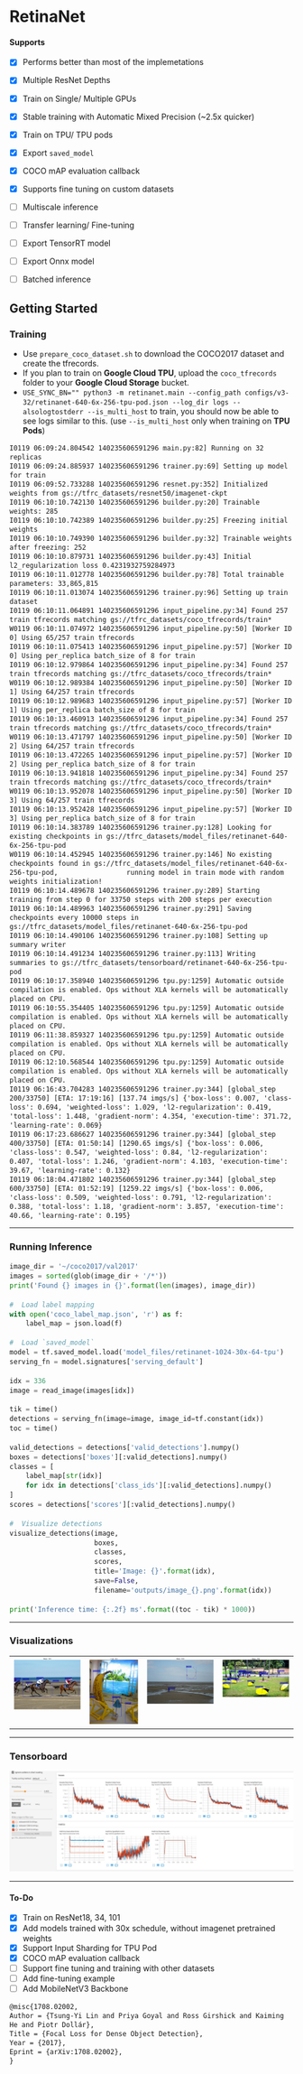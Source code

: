 # RetinaNet

#### Supports
 - [x] Performs better than most of the implemetations
 - [x] Multiple ResNet Depths
 - [x] Train on Single/ Multiple GPUs
 - [x] Stable training with Automatic Mixed Precision (~2.5x quicker)
 - [x] Train on TPU/ TPU pods
 - [x] Export `saved_model`
 - [x] COCO mAP evaluation callback
 - [x] Supports fine tuning on custom datasets
 - [ ] Multiscale inference
 - [ ] Transfer learning/ Fine-tuning
 - [ ] Export TensorRT model
 - [ ] Export Onnx model
 - [ ] Batched inference



## Getting Started
### Training
 - Use `prepare_coco_dataset.sh` to download the COCO2017 dataset and create the tfrecords.
 - If you plan to train on **Google Cloud TPU**, upload the `coco_tfrecords` folder to your **Google Cloud Storage** bucket.
 - `USE_SYNC_BN="" python3 -m retinanet.main --config_path configs/v3-32/retinanet-640-6x-256-tpu-pod.json --log_dir logs --alsologtostderr --is_multi_host` to train, you should now be able to see logs similar to this. (use `--is_multi_host` only when training on **TPU Pods**)

```
I0119 06:09:24.804542 140235606591296 main.py:82] Running on 32 replicas
I0119 06:09:24.885937 140235606591296 trainer.py:69] Setting up model for train
I0119 06:09:52.733288 140235606591296 resnet.py:352] Initialized weights from gs://tfrc_datasets/resnet50/imagenet-ckpt
I0119 06:10:10.742130 140235606591296 builder.py:20] Trainable weights: 285
I0119 06:10:10.742389 140235606591296 builder.py:25] Freezing initial weights
I0119 06:10:10.749390 140235606591296 builder.py:32] Trainable weights after freezing: 252
I0119 06:10:10.879731 140235606591296 builder.py:43] Initial l2_regularization loss 0.4231932759284973
I0119 06:10:11.012778 140235606591296 builder.py:78] Total trainable parameters: 33,865,815
I0119 06:10:11.013074 140235606591296 trainer.py:96] Setting up train dataset
I0119 06:10:11.064891 140235606591296 input_pipeline.py:34] Found 257 train tfrecords matching gs://tfrc_datasets/coco_tfrecords/train*
W0119 06:10:11.074972 140235606591296 input_pipeline.py:50] [Worker ID 0] Using 65/257 train tfrecords
I0119 06:10:11.075413 140235606591296 input_pipeline.py:57] [Worker ID 0] Using per_replica batch_size of 8 for train
I0119 06:10:12.979864 140235606591296 input_pipeline.py:34] Found 257 train tfrecords matching gs://tfrc_datasets/coco_tfrecords/train*
W0119 06:10:12.989384 140235606591296 input_pipeline.py:50] [Worker ID 1] Using 64/257 train tfrecords
I0119 06:10:12.989683 140235606591296 input_pipeline.py:57] [Worker ID 1] Using per_replica batch_size of 8 for train
I0119 06:10:13.460913 140235606591296 input_pipeline.py:34] Found 257 train tfrecords matching gs://tfrc_datasets/coco_tfrecords/train*
W0119 06:10:13.471797 140235606591296 input_pipeline.py:50] [Worker ID 2] Using 64/257 train tfrecords
I0119 06:10:13.472265 140235606591296 input_pipeline.py:57] [Worker ID 2] Using per_replica batch_size of 8 for train
I0119 06:10:13.941818 140235606591296 input_pipeline.py:34] Found 257 train tfrecords matching gs://tfrc_datasets/coco_tfrecords/train*
W0119 06:10:13.952078 140235606591296 input_pipeline.py:50] [Worker ID 3] Using 64/257 train tfrecords
I0119 06:10:13.952428 140235606591296 input_pipeline.py:57] [Worker ID 3] Using per_replica batch_size of 8 for train
I0119 06:10:14.383789 140235606591296 trainer.py:128] Looking for existing checkpoints in gs://tfrc_datasets/model_files/retinanet-640-6x-256-tpu-pod
W0119 06:10:14.452945 140235606591296 trainer.py:146] No existing checkpoints found in gs://tfrc_datasets/model_files/retinanet-640-6x-256-tpu-pod,                 running model in train mode with random weights initialization!
I0119 06:10:14.489678 140235606591296 trainer.py:289] Starting training from step 0 for 33750 steps with 200 steps per execution
I0119 06:10:14.489963 140235606591296 trainer.py:291] Saving checkpoints every 10000 steps in gs://tfrc_datasets/model_files/retinanet-640-6x-256-tpu-pod
I0119 06:10:14.490106 140235606591296 trainer.py:108] Setting up summary writer
I0119 06:10:14.491234 140235606591296 trainer.py:113] Writing summaries to gs://tfrc_datasets/tensorboard/retinanet-640-6x-256-tpu-pod
I0119 06:10:17.358940 140235606591296 tpu.py:1259] Automatic outside compilation is enabled. Ops without XLA kernels will be automatically placed on CPU.
I0119 06:10:55.354405 140235606591296 tpu.py:1259] Automatic outside compilation is enabled. Ops without XLA kernels will be automatically placed on CPU.
I0119 06:11:38.859327 140235606591296 tpu.py:1259] Automatic outside compilation is enabled. Ops without XLA kernels will be automatically placed on CPU.
I0119 06:12:10.568544 140235606591296 tpu.py:1259] Automatic outside compilation is enabled. Ops without XLA kernels will be automatically placed on CPU.
I0119 06:16:43.704283 140235606591296 trainer.py:344] [global_step 200/33750] [ETA: 17:19:16] [137.74 imgs/s] {'box-loss': 0.007, 'class-loss': 0.694, 'weighted-loss': 1.029, 'l2-regularization': 0.419, 'total-loss': 1.448, 'gradient-norm': 4.354, 'execution-time': 371.72, 'learning-rate': 0.069}
I0119 06:17:23.686627 140235606591296 trainer.py:344] [global_step 400/33750] [ETA: 01:50:14] [1290.65 imgs/s] {'box-loss': 0.006, 'class-loss': 0.547, 'weighted-loss': 0.84, 'l2-regularization': 0.407, 'total-loss': 1.246, 'gradient-norm': 4.103, 'execution-time': 39.67, 'learning-rate': 0.132}
I0119 06:18:04.471802 140235606591296 trainer.py:344] [global_step 600/33750] [ETA: 01:52:19] [1259.22 imgs/s] {'box-loss': 0.006, 'class-loss': 0.509, 'weighted-loss': 0.791, 'l2-regularization': 0.388, 'total-loss': 1.18, 'gradient-norm': 3.857, 'execution-time': 40.66, 'learning-rate': 0.195}

```
___
### Running Inference
```python
image_dir = '~/coco2017/val2017'
images = sorted(glob(image_dir + '/*'))
print('Found {} images in {}'.format(len(images), image_dir))

#  Load label mapping
with open('coco_label_map.json', 'r') as f:
    label_map = json.load(f)

#  Load `saved_model`
model = tf.saved_model.load('model_files/retinanet-1024-30x-64-tpu')
serving_fn = model.signatures['serving_default']

idx = 336
image = read_image(images[idx])

tik = time()
detections = serving_fn(image=image, image_id=tf.constant(idx))
toc = time()

valid_detections = detections['valid_detections'].numpy()
boxes = detections['boxes'][:valid_detections].numpy()
classes = [
    label_map[str(idx)]
    for idx in detections['class_ids'][:valid_detections].numpy()
]
scores = detections['scores'][:valid_detections].numpy()

#  Visualize detections
visualize_detections(image,
                     boxes,
                     classes,
                     scores,
                     title='Image: {}'.format(idx),
                     save=False,
                     filename='outputs/image_{}.png'.format(idx))

print('Inference time: {:.2f} ms'.format((toc - tik) * 1000))
```
___
### Visualizations

<table>
  <tr>
    <td valign="top"><img src="assets/image_3116.png"></td>
    <td valign="top"><img src="assets/image_1618.png"></td>
    <td valign="top"><img src="assets/image_4964.png"></td>
    <td valign="top"><img src="assets/image_4348.png"></td>
  </tr>
 </table>


___
### Tensorboard
![loss curves](assets/tensorboard.png)


___
#### To-Do
 - [x] Train on ResNet18, 34, 101
 - [x] Add models trained with 30x schedule, without imagenet pretrained weights
 - [x] Support Input Sharding for TPU Pod
 - [x] COCO mAP evaluation callback
 - [ ] Support fine tuning and training with other datasets
 - [ ] Add fine-tuning example
 - [ ] Add MobileNetV3 Backbone

```
@misc{1708.02002,
Author = {Tsung-Yi Lin and Priya Goyal and Ross Girshick and Kaiming He and Piotr Dollár},
Title = {Focal Loss for Dense Object Detection},
Year = {2017},
Eprint = {arXiv:1708.02002},
}
```
